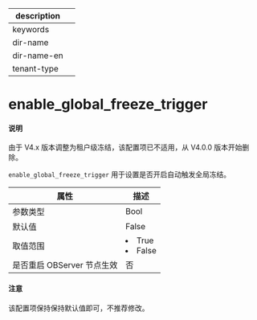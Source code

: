 |description||
|---|---|
|keywords||
|dir-name||
|dir-name-en||
|tenant-type||

# enable_global_freeze_trigger

<main id="notice" type='explain'>
<h4>说明</h4>
<p>由于 V4.x 版本调整为租户级冻结，该配置项已不适用，从 V4.0.0 版本开始删除。  </p>
</main>

`enable_global_freeze_trigger` 用于设置是否开启自动触发全局冻结。

|      **属性**      |                                                 **描述**                                                 |
|------------------|--------------------------------------------------------------------------------------------------------|
| 参数类型             | Bool                                                                                                    |
| 默认值              | False                                                                                                  |
| 取值范围             | </li><li> True   </li><li> False    |
| 是否重启 OBServer 节点生效 | 否                                                                                                      |

<main id="notice" type='notice'>
  <h4>注意</h4>
  <p>  该配置项保持保持默认值即可，不推荐修改。  </p>
</main>
